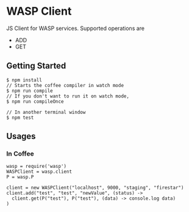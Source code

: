 # WASP Client
JS Client for WASP services. Supported operations are
- ADD
- GET

## Getting Started
```
$ npm install
// Starts the coffee compiler in watch mode
$ npm run compile
// If you don't want to run it on watch mode,
$ npm run compileOnce

// In another terminal window
$ npm test
```

## Usages
### In Coffee
```
wasp = require('wasp')
WASPClient = wasp.client
P = wasp.P

client = new WASPClient("localhost", 9000, "staging", "firestar")
client.add("test", "test", "newValue", (status) ->
  client.get(P("test"), P("test"), (data) -> console.log data)
)
```

